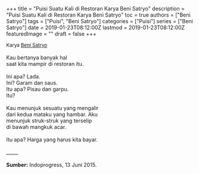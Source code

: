 +++
title = "Puisi Suatu Kali di Restoran Karya Beni Satryo"
description = "Puisi Suatu Kali di Restoran Karya Beni Satryo"
toc = true
authors = ["Beni Satryo"]
tags = ["Puisi", "Beni Satryo"]
categories = ["Puisi"]
series = ["Beni Satryo"]
date = 2019-01-23T08:12:00Z
lastmod = 2019-01-23T08:12:00Z
featuredImage = ""
draft = false
+++

<div style="text-align: justify;">
<div style="font-size: small;">Karya <a href="/authors/beni-satryo/" target="_blank">Beni Satryo</a></div><br />
Kau bertanya banyak hal<br />saat kita mampir di restoran itu.<br /><br />Ini apa? Lada.<br />Ini? Garam dan saus.<br />Itu apa? Pisau dan garpu.<br />Itu?<br /><br />Kau menunjuk sesuatu yang mengalir<br />dari kedua mataku yang hambar. Aku<br />menunjuk struk-struk yang terselip<br />di bawah mangkuk acar.<br /><br />Itu apa? Harga yang harus kita bayar.<br /><br />
_____<br /><br />
<b>Sumber:</b> Indoprogress, 13 Juni 2015.</div>
